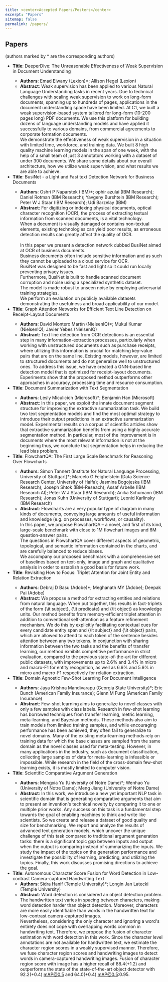 ```yaml
---
title: <center>Accepted Papers/Posters</center>
excerpt: "Papers"
sitemap: false
permalink: /papers/
---
```


## Papers
(authors marked by * are the corresponding authors)

<!--

| # | Title | Session | 
|:- |:- |:-: |
| 1 | [CHARTER: heatmap-based multi-type chart data extraction](#paper_7) | [1](https://document-intelligence.github.io/DI-2021/program/#session_1) |
| 2 | [Data-Efficient Information Extraction from Form-Like Documents](#paper_13) | [2](https://document-intelligence.github.io/DI-2021/program/#session_2) |
| 3 | [Detection Masking for Improved OCR on Noisy Documents](#paper_2) | [1](https://document-intelligence.github.io/DI-2021/program/#session_1) |
| 4 | [Efficient Document Image Classification Using Region-Based Graph Neural Network](#paper_18) | [1](https://document-intelligence.github.io/DI-2021/program/#session_1) |
| 5 | [Generating and evaluating simulated medical notes: Getting a Natural Language Generation model to give you what you want](#paper_20) | [3](https://document-intelligence.github.io/DI-2021/program/#session_3) |
| 6 | [HYCEDIS: HYbrid Confidence Engine for Deep Document Intelligence System](#paper_8) | [Best Paper](https://document-intelligence.github.io/DI-2021/program/#best_paper) |
| 7 | [Lights, Camera, Action! A Framework to Improve NLP Accuracy over OCR documents](#paper_22) | [1](https://document-intelligence.github.io/DI-2021/program/#session_1) |
| 8 | [Position Masking for Improved Layout-Aware Document Understanding](#paper_21) | [2](https://document-intelligence.github.io/DI-2021/program/#session_2) |
| 9 | [SpecToSVA: Circuit Specification Document to SystemVerilog Assertion Translation](#paper_19) | [3](https://document-intelligence.github.io/DI-2021/program/#session_3) |
| 10 | [Text Analysis via Binomial Tails](#paper_15) | [2](https://document-intelligence.github.io/DI-2021/program/#session_2) |

------

### Details

-->

* **Title**: <a name="paper_5"/>DeeperDive: The Unreasonable Effectiveness of Weak Supervision in Document Understanding
  * **Authors**: Emad Elwany (Lexion)*; Allison Hegel (Lexion)
  * **Abstract**: Weak supervision has been applied to various Natural Language Understanding tasks in recent years. Due to technical challenges with scaling weak supervision to work on long-form documents, spanning up to hundreds of pages, applications in the document understanding space have been limited. At C1, we built a weak supervision-based system tailored for long-form (10-200 pages long) PDF documents. We use this platform for building dozens of language understanding models and have applied it successfully to various domains, from commercial agreements to corporate formation documents.<br/>We demonstrate the effectiveness of weak supervision in a situation with limited time, workforce, and training data. We built 8 high quality machine learning models in the span of one week, with the help of a small team of just 3 annotators working with a dataset of under 300 documents. We share some details about our overall architecture, how we utilize weak supervision, and what results we are able to achieve.
* **Title**: <a name="paper_6"/>BusiNet - a Light and Fast text Detection Network for Business Documents
  * **Authors**: Oshri P Naparstek (IBM)*; ophir azulai (IBM Research); Daniel Rotman (IBM Research); Yavgeny Burshtein (IBM Research); Peter W J Staar (IBM Research); Udi Barzelay (IBM)
  * **Abstract**: For digitizing or indexing physical documents, optical character recognition (OCR), the process of extracting textual information from scanned documents, is a vital technology.<br/>When a document is visually damaged or contains non-textual elements, existing technologies can yield poor results, as erroneous detection results can greatly affect the quality of OCR.<br/><br/>In this paper we present a detection network dubbed BusiNet aimed at OCR of business documents.<br/>Business documents often include sensitive information and as such they cannot be uploaded to a cloud service for OCR.<br/>BusiNet was designed to be fast and light so it could run locally preventing privacy issues.<br/>Furthermore, BusiNet is built to handle scanned document corruption and noise using a specialized synthetic dataset.<br/>The model is made robust to unseen noise by employing adversarial training strategies.<br/>We perform an evaluation on publicly available datasets demonstrating the usefulness and broad applicability of our model.
* **Title**: <a name="paper_7"/>Graph Attention Networks for Efficient Text Line Detection on Receipt-Layout Documents
  * **Authors**: David Montero Martín (NielsenIQ)*; Mukul Kumar (NielsenIQ); Javier Yebes (NielsenIQ)
  * **Abstract**: Text line detection from OCR detections is an essential step in many information-extraction processes, particularly when working with unstructured documents such as purchase receipts, where utilizing this information is crucial for matching key-value pairs that are on the same line. Existing models, however, are limited to structured documents and do not generalize well to unstructured ones. To address this issue, we have created a GNN-based line detection model that is optimized for receipt-layout documents. Experiments show that the proposed method outperforms other approaches in accuracy, processing time and resource consumption.
* **Title**: <a name="paper_8"/>Document Summarization with Text Segmentation
  * **Authors**: Lesly Miculicich (Microsoft)*; Benjamin Han (Microsoft)
  * **Abstract**: In this paper, we exploit the innate document segment structure for improving the extractive summarization task. We build two text segmentation models and find the most optimal strategy to introduce their output predictions in an extractive summarization model. Experimental results on a corpus of scientific articles show that extractive summarization benefits from using a highly accurate segmentation method. In particular, most of the improvement is in documents where the most relevant information is not at the beginning thus, we conclude that segmentation helps in reducing the lead bias problem.
* **Title**: <a name="paper_11"/>FlowchartQA: The First Large Scale Benchmark for Reasoning Over Flowcharts
  * **Authors**: Simon Tannert (Institute for Natural Language Processing, University of Stuttgart)*; Marcelo G Feighelstein (Data Science Research Center, University of Haifa); Jasmina Bogojeska (IBM Research); Joseph Shtok (IBM-Reseach); Assaf Arbelle (IBM Research AI); Peter W J Staar (IBM Research); Anika Schumann (IBM Research); Jonas Kuhn (University of Stuttgart); Leonid Karlinsky (IBM Research)
  * **Abstract**: Flowcharts are a very popular type of diagram in many kinds of documents, conveying large amounts of useful information and knowledge (e.g. on processes, workflows, or causality).<br/>In this paper, we propose FlowchartQA – a novel, and first of its kind, large-scale benchmark with close to 1M flowchart images and 6M question-answer pairs.<br/>The questions in FlowchartQA cover different aspects of geometric, topological, and semantic information contained in the charts, and are carefully balanced to reduce biases.<br/>We accompany our proposed benchmark with a comprehensive set of baselines based on text-only, image and graph and qualitative analysis in order to establish a good basis for future work.
* **Title**: <a name="paper_12"/> Revisiting How to Focus: Triplet Attention for Joint Entity and Relation Extraction
  * **Authors**: Debraj D Basu (Adobe)*; Meghanath MY (Adobe); Deepak Pai (Adobe)
  * **Abstract**: We propose a method for extracting entities and relations from natural language. When put together, this results in fact-triplets of the form {\it subject}, {\it predicate} and {\it object} as knowledge units. Our method benefits from memory-efficient triplet attention in addition to conventional self-attention as a feature refinement mechanism. We do this by explicitly facilitating contextual cues for every candidate entity span and {\it subject} and {\it object} pairs, which are allowed to attend to each token of the sentence besides attention between any two tokens. In conjunction with sharing information between the two tasks and the benefits of transfer learning, our method exhibits competitive performance in strict evaluation, compared to the previous state-of-the-art for different public datasets, with improvements up to 2.6\% and 3.4\% in micro and macro-F1 for entity recognition, as well as 6.9\% and 5.9\% in micro and macro-F1 respectively for relation extraction.
* **Title**: <a name="paper_13"/>Domain Agnostic Few-Shot Learning For Document Intelligence
  * **Authors**: Jaya Krishna Mandivarapu (Georgia State University)*; Eric Bunch (American Family Insurance); Glenn M Fung (American Family Insurance)
  * **Abstract**: Few-shot learning aims to generalize to novel classes with only a few samples with class labels. Research in few-shot learning has borrowed techniques from transfer learning, metric learning, meta-learning, and Bayesian methods. These methods also aim to train models from limited training samples, and while encouraging performance has been achieved, they often fail to generalize to novel domains. Many of the existing meta-learning methods rely on training data for which the base classes are sampled from the same domain as the novel classes used for meta-testing. However, in many applications in the industry, such as document classification, collecting large samples of data for meta-learning is infeasible or<br/>impossible. While research in the field of the cross-domain few-shot learning exists, it is mostly limited to computer vision.
* **Title**: <a name="paper_15"/>Scientific Comparative Argument Generation
  * **Authors**: Mengxia Yu (University of Notre Dame)*; Wenhao Yu (University of Notre Dame); Meng Jiang (University of Notre Dame)
  * **Abstract**: In this work, we introduce a new yet important NLP task in scientific domain that is generating comparative arguments that aim to present an invention's technical novelty by comparing it to one or multiple prior works. Any success on this task is a fundamental step towards the goal of enabling machines to think and write like scientists. So we create and release a dataset of good quality and size for benchmarking. We report and analyze the results of advanced text generation models, which uncover the unique challenge of this task compared to traditional argument generation tasks: there is a significant topic gap between inputs and output when the output is comparing instead of summarizing the inputs. We study the impact of the topics on the generation performance and investigate the possibility of learning, predicting, and utilizing the topics. Finally, this work discusses promising directions to achieve the goal.<br/>
* **Title**: <a name="paper_17"/>Autonomous Character Score Fusion for Word Detection in Low-contrast Camera-captured Handwriting Text
  * **Authors**: Sidra Hanif (Temple University)*; Longin Jan Latecki (Temple University)
  * **Abstract**: Word detection is considered an object detection problem. The handwritten text varies in spacing between characters, making word detection harder than object detection. Moreover, characters are more easily identifiable than words in the handwritten text for low-contrast camera-captured images.<br/>Nevertheless, considering the only character and ignoring a word's entirety does not cope with overlapping words common in handwriting text. Therefore, we propose the fusion of character estimation with word detection in this work. Since the character level annotations are not available for handwritten text, we estimate the character region scores in a weakly supervised manner. Therefore, we fuse character region scores and handwriting images to detect words in camera-captured handwriting images. Fusion of character region score with image has a higher recall of 88.4(+1.2) and outperforms the state of the state-of-the-art object detector with 92.2(+0.4) mAP@0.5 and 64.0(+0.4) mAP@0.5:0.95.

<!---
------

## Posters
(in alphabetical order; authors marked by * are the corresponding authors)

| # | Title | Session | 
|:- |:- |:-: |
| 1 | [Few-Shot Learning for Structured Information Extraction From Form-Like Documents Using a Diff Algorithm](#paper_3) | [2](https://document-intelligence.github.io/DI-2021/program/#session_2) |
| 2 | [Medical Report Generation with Multi-Attention for Abnormal Keyword Description and History Report](#paper_10) | [3](https://document-intelligence.github.io/DI-2021/program/#session_3) |
| 3 | [Multi-Stage Framework to Boost Optical Character Recognition Performance on Low Quality Document Images](#paper_9) | [1](https://document-intelligence.github.io/DI-2021/program/#session_1) |
| 4 | [The Law of Large Documents: Understanding the Structure of Legal Contracts Using Visual Cues](#paper_6) | [3](https://document-intelligence.github.io/DI-2021/program/#session_3) |
| 5 | [Towards Semantic Search for Community Question Answering for Mortgage Officers](#paper_17) | [3](https://document-intelligence.github.io/DI-2021/program/#session_3) |

------

### Details

* <a name="paper_3"/>[Few-Shot Learning for Structured Information Extraction From Form-Like Documents Using a Diff Algorithm](</DI-2021/files/di-2021_final_3.pdf>)
  * **Authors**: Nerya Or (Google)*; Shlomo Urbach (Google)
  * **Abstract**: We present a novel approach for extracting structured data from a collection of similarly-structured scanned documents (e.g., multiple instances of the same form, or printouts from a database). Documents are not required to have a fixed layout; the position of some elements may shift vertically, and groups of fields can appear repeatedly. We are robust against OCR errors and other noise. Our training stage requires only a handful of sample documents, one of which is annotated for fields of interest. Using this training data, we are able to extract data from other similar documents. Extraction of data is performed using a diff-like algorithm over boilerplate text tokens of the documents, which is leveraged to find areas in the input documents which correspond to areas in the annotated document.
* <a name="paper_10"/>[Medical Report Generation with Multi-Attention for Abnormal Keyword Description and History Report](</DI-2021/files/di-2021_final_10.pdf>)
  * **Authors**: HaiHan Yao (Donghua University)*; Mei Wang (Donghua University); YanXia Qin (Donghua University)
  * **Abstract**: This paper proposes an automatic medical report generation framework based on both current medical image and a previous history report. A keyword list describing the abnormal or special observations from the medical image is used to represent the image. In the proposed method, sentence-level structure information of the history report is extracted with the sentence level embedding. Then we construct two attention components. One is used to learn important semantic and sequential information from the keyword list, the other is used to learn the correlation between the current keyword list and the history report. Finally, all above information is combined together to help generating the current report. We conduct experiments on a practical ultrasound text dataset collected from a reputable hospital in Shanghai, China. The experimental results show that the reports generated by the proposed method are more accurate and smooth compared with a strong baseline method.
* <a name="paper_9"/>[Multi-Stage Framework to Boost Optical Character Recognition Performance on Low Quality Document Images](</DI-2021/files/di-2021_final_9.pdf>)
  * **Authors**: Nitin Gupta (IBM Research); Shashank Mujumdar (IBM Research, India)*; Abhinav Jain (None); Doug Burdick (IBM Research); Hima Patel (IBM Research)
  * **Abstract**: In order to extract text from good quality document images, the state-of-the-art (SOA) Tesseract Engine (TE) performs: (i) image processing, (ii) page segmentation to extract text lines and (iii) apply Optical Character Recognition (OCR) on text lines to extract the text tokens. However, TE fails miserably on complex document images with low resolution, colored text regions, tables, charts etc. which presents the need to optimize the TE performance. In this paper, we propose a novel multi-stage pipeline to address the shortcomings of the TE and boost the OCR performance for challenging document images. Specifically, we propose an approach - (i) for page segmentation to extract text lines, (ii) to detect and binarize colored text regions and (iii) to detect and correct the image quality. We rigorously test the pipeline on 5 datasets and show the improvement in the OCR performance against the standard TE and SOA baselines.
* <a name="paper_6"/>[The Law of Large Documents: Understanding the Structure of Legal Contracts Using Visual Cues](</DI-2021/files/di-2021_final_6.pdf>)
  * **Authors**: Allison Hegel (Lexion)*; Marina Shah (Lexion); Genevieve Peaslee (Lexion); Brendan Roof (Lexion); Emad Elwany (Lexion)
  * **Abstract**: Large, pre-trained transformer models like BERT have achieved state-of-the-art results on document understanding tasks, but most implementations can only consider 512 tokens at a time. For many real-world applications, documents can be much longer, and the segmentation strategies typically used on longer documents miss out on document structure and contextual information, hurting their results on downstream tasks. In our work on legal agreements, we find that visual cues such as layout, style, and placement of text in a document are strong features that are crucial to achieving an acceptable level of accuracy on long documents. We measure the impact of incorporating such visual cues, obtained via computer vision methods, on the accuracy of document understanding tasks including document segmentation, entity extraction, and attribute classification. Our method of segmenting documents based on structural metadata out-performs existing methods on four long-document understanding tasks as measured on the Contract Understanding Atticus Dataset.
* <a name="paper_17"/>[Towards Semantic Search for Community Question Answering for Mortgage Officers](</DI-2021/files/di-2021_final_17.pdf>)
  * **Authors**: Amir Reza Rahmani (Zillow Group)*; Linwei Li (Zillow Group); Shourabh Rawat (Zillow Group); Brian Vanover (Zillow Group); Colin Bertrand (Zillow Group)
  * **Abstract**: Community Question Answering (CQA) has gained increasing popularity in many domains. Mortgage is a complex and dynamic industry, and a flexible and efficient CQA platform can potentially enhance the quality of service for mortgage officers significantly. We have built a dynamic CQA platform with a state of the art semantic search engine based on recent Natural Language Processing (NLP) techniques to dynamically and collectively capture and transfer the maturity and tribal knowledge of the more experienced workforce to less experienced ones. The search engine allows for both keyword and natural language queries and is based on a fine-tuned domain-adapted Sentence-BERT encoder linearly composed with a TF-IDF vectorizer, and reciprocal-rank fused with a BM25 vectorizer. Domain adaptation and fine-tuning is based on publicly available mortgage corpora. Evaluation is performed on an internally annotated dataset using standard information retrieval metrics such as normalized discounted cumulative gain (nDCG), precision/recall at n, mean reciprocal rank, and mean average precision (MAP). The results indicate that our hybrid, fine-tuned, domain-adapted search engine is a more effective approach in responding to the information needs of our mortgage officers compared to traditional search techniques. We aim to publish the internally-annotated evaluation and training datasets in the near future.

